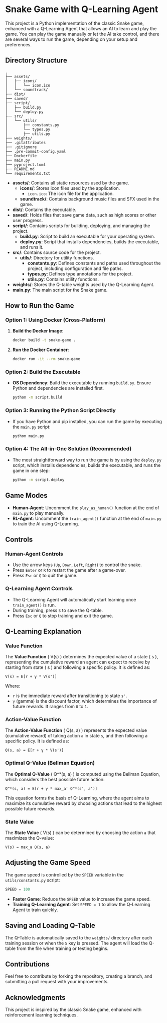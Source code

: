 # Snake Game with Q-Learning Agent

This project is a Python implementation of the classic Snake game, enhanced with a Q-Learning Agent that allows an AI to learn and play the game. You can play the game manually or let the AI take control, and there are several ways to run the game, depending on your setup and preferences.

## Directory Structure

```plaintext
.
├── assets/
│   ├── icons/
│   │   └── icon.ico
│   └── soundtrack/
├── dist/
├── saved/
├── script/
│   ├── build.py
│   └── deploy.py
├── src/
│   └── utils/
│       ├── constants.py
│       └── types.py
│       ├── utils.py
├── weights/
├── .gitattributes
├── .gitignore
├── .pre-commit-config.yaml
├── Dockerfile
├── main.py
├── pyproject.toml
├── README.md
└── requirements.txt
```

- **assets/**: Contains all static resources used by the game.
  - **icons/**: Stores icon files used by the application.
    - `icon.ico`: The icon file for the application.
  - **soundtrack/**: Contains background music files and SFX used in the game.
- **dist/**: Contains the executable.
- **saved/**: Holds files that save game data, such as high scores or other user progress.
- **script/**: Contains scripts for building, deploying, and managing the project.
  - **build.py**: Script to build an executable for your operating system.
  - **deploy.py**: Script that installs dependencies, builds the executable, and runs it.
- **src/**: Contains source code for the project.
  - **utils/**: Directory for utility functions.
    - **constants.py**: Defines constants and paths used throughout the project, including configuration and file paths.
    - **types.py**: Defines type annotations for the project.
    - **utils.py**: Contains utility functions.
- **weights/**: Stores the Q-table weights used by the Q-Learning Agent.
- **main.py**: The main script for the Snake game.

## How to Run the Game

### Option 1: Using Docker (Cross-Platform)

1. **Build the Docker Image**:

   ```bash
   docker build -t snake-game .
   ```

2. **Run the Docker Container**:
   ```bash
   docker run -it --rm snake-game
   ```

### Option 2: Build the Executable

- **OS Dependency**: Build the executable by running `build.py`. Ensure Python and dependencies are installed first.
  ```bash
  python -m script.build
  ```

### Option 3: Running the Python Script Directly

- If you have Python and pip installed, you can run the game by executing the `main.py` script:
  ```bash
  python main.py
  ```

### Option 4: The All-in-One Solution (Recommended)

- The most straightforward way to run the game is by using the `deploy.py` script, which installs dependencies, builds the executable, and runs the game in one step:
  ```bash
  python -m script.deploy
  ```

## Game Modes

- **Human-Agent**: Uncomment the `play_as_human()` function at the end of `main.py` to play manually.
- **RL-Agent**: Uncomment the `train_agent()` function at the end of `main.py` to train the AI using Q-Learning.

## Controls

### Human-Agent Controls

- Use the arrow keys (`Up`, `Down`, `Left`, `Right`) to control the snake.
- Press `Enter` or `R` to restart the game after a game-over.
- Press `Esc` or `Q` to quit the game.

### Q-Learning Agent Controls

- The Q-Learning Agent will automatically start learning once `train_agent()` is run.
- During training, press `S` to save the Q-table.
- Press `Esc` or `Q` to stop training and exit the game.

## Q-Learning Explanation

### Value Function

The **Value Function** \( V(s) \) determines the expected value of a state \( s \), representing the cumulative reward an agent can expect to receive by starting from state \( s \) and following a specific policy. It is defined as:

```
V(s) = E[r + γ * V(s')]
```

Where:

- `r` is the immediate reward after transitioning to state `s'`.
- `γ` (gamma) is the discount factor, which determines the importance of future rewards. It ranges from `0` to `1`.

### Action-Value Function

The **Action-Value Function** \( Q(s, a) \) represents the expected value (cumulative reward) of taking action `a` in state `s`, and then following a specific policy. It is defined as:

```
Q(s, a) = E[r + γ * V(s')]
```

### Optimal Q-Value (Bellman Equation)

The **Optimal Q-Value** \( Q^\*(s, a) \) is computed using the Bellman Equation, which considers the best possible future action:

```
Q^*(s, a) = E[r + γ * max_a' Q^*(s', a')]
```

This equation forms the basis of Q-Learning, where the agent aims to maximize its cumulative reward by choosing actions that lead to the highest possible future rewards.

### State Value

The **State Value** \( V(s) \) can be determined by choosing the action `a` that maximizes the Q-value:

```
V(s) = max_a Q(s, a)
```

## Adjusting the Game Speed

The game speed is controlled by the `SPEED` variable in the `utils/constants.py` script:

```python
SPEED = 100
```

- **Faster Game**: Reduce the `SPEED` value to increase the game speed.
- **Training Q-Learning Agent**: Set `SPEED = 1` to allow the Q-Learning Agent to train quickly.

## Saving and Loading Q-Table

The Q-Table is automatically saved to the `weights/` directory after each training session or when the `S` key is pressed. The agent will load the Q-table from the file when training or testing begins.

## Contributions

Feel free to contribute by forking the repository, creating a branch, and submitting a pull request with your improvements.

## Acknowledgments

This project is inspired by the classic Snake game, enhanced with reinforcement learning techniques.
